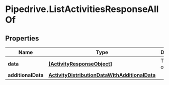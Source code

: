 # Pipedrive.ListActivitiesResponseAllOf

## Properties

Name | Type | Description | Notes
------------ | ------------- | ------------- | -------------
**data** | [**[ActivityResponseObject]**](ActivityResponseObject.md) | The array of activities | [optional] 
**additionalData** | [**ActivityDistributionDataWithAdditionalData**](ActivityDistributionDataWithAdditionalData.md) |  | [optional] 


